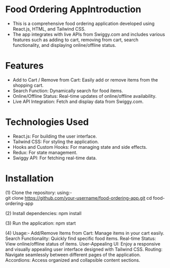 # Food Ordering AppIntroduction

- This is a comprehensive food ordering application developed using React.js, HTML, and Tailwind CSS.
- The app integrates with live APIs from Swiggy.com and includes various features such as adding to cart, removing from cart, search functionality, and displaying online/offline status.

# Features

- Add to Cart / Remove from Cart: Easily add or remove items from the shopping cart.
- Search Function: Dynamically search for food items.
- Online/Offline Status: Real-time updates of online/offline availability.
- Live API Integration: Fetch and display data from Swiggy.com.

# Technologies Used

- React.js: For building the user interface.
- Tailwind CSS: For styling the application.
- Hooks and Custom Hooks: For managing state and side effects.
- Redux: For state management.
- Swiggy API: For fetching real-time data.

# Installation
(1) Clone the repository: using:-  
git clone https://github.com/your-username/food-ordering-app.git
cd food-ordering-app

(2) Install dependencies:
npm install

(3) Run the application:
npm start

(4) Usage:- 
Add/Remove Items from Cart: Manage items in your cart easily.
Search Functionality: Quickly find specific food items.
Real-time Status: View online/offline status of items.
User-Appealing UI: Enjoy a responsive and visually appealing user interface designed with Tailwind CSS.
Routing: Navigate seamlessly between different pages of the application.
Accordions: Access organized and collapsible content sections.
